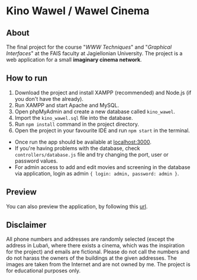 # Kino Wawel / Wawel Cinema
## About 
The final project for the course "*WWW Techniques*" and "*Graphical Interfaces*" at the FAIS faculty at Jagiellonian University. The project is a web application for a small **imaginary cinema network**.

## How to run
1. Download the project and install XAMPP (recommended) and Node.js (if you don't have the already).
2. Run XAMPP and start Apache and MySQL.
3. Open phpMyAdmin and create a new database called ``kino_wawel``.
4. Import the ``kino_wawel.sql`` file into the database.
5. Run ``npm install`` command in the project directory.
6. Open the project in your favourite IDE and run ``npm start`` in the terminal.

* Once run the app should be available at [localhost:3000](http://localhost:3000).
* If you're having problems with the database, check ``controllers/database.js`` file and try changing the port, user or password values.
* For admin access to add and edit movies and screening in the database via application, login as admin ``{ login: admin, password: admin }``.

## Preview
You can also preview the application, by following this [url](https://kino-wawel.onrender.com/).

## Disclaimer
All phone numbers and addresses are randomly selected (except the address in Lubań, where there exists a cinema, which was the inspiration for the project) and emails are fictional. Please do not call the numbers and do not harass the owners of the buildings at the given addresses. The images are taken from the Internet and are not owned by me. The project is for educational purposes only.
